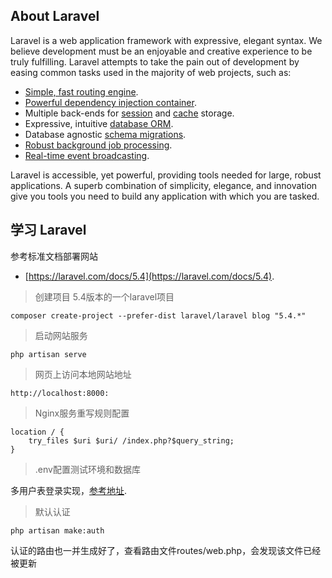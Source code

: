 
## About Laravel

Laravel is a web application framework with expressive, elegant syntax. We believe development must be an enjoyable and creative experience to be truly fulfilling. Laravel attempts to take the pain out of development by easing common tasks used in the majority of web projects, such as:

- [Simple, fast routing engine](https://laravel.com/docs/routing).
- [Powerful dependency injection container](https://laravel.com/docs/container).
- Multiple back-ends for [session](https://laravel.com/docs/session) and [cache](https://laravel.com/docs/cache) storage.
- Expressive, intuitive [database ORM](https://laravel.com/docs/eloquent).
- Database agnostic [schema migrations](https://laravel.com/docs/migrations).
- [Robust background job processing](https://laravel.com/docs/queues).
- [Real-time event broadcasting](https://laravel.com/docs/broadcasting).

Laravel is accessible, yet powerful, providing tools needed for large, robust applications. A superb combination of simplicity, elegance, and innovation give you tools you need to build any application with which you are tasked.

## 学习 Laravel
参考标准文档部署网站
- [https://laravel.com/docs/5.4](https://laravel.com/docs/5.4).

>  创建项目 5.4版本的一个laravel项目
```
composer create-project --prefer-dist laravel/laravel blog "5.4.*"
```
>  启动网站服务
```
php artisan serve
```
>  网页上访问本地网站地址
```
http://localhost:8000:
```
>  Nginx服务重写规则配置
```
location / {
    try_files $uri $uri/ /index.php?$query_string;
}
```
> .env配置测试环境和数据库

多用户表登录实现，[参考地址](http://laravelacademy.org/post/5925.html).
> 默认认证
```
php artisan make:auth
```
认证的路由也一并生成好了，查看路由文件routes/web.php，会发现该文件已经被更新